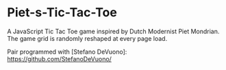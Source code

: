 Piet-s-Tic-Tac-Toe
==================

A JavaScript Tic Tac Toe game inspired by Dutch Modernist Piet Mondrian. The game grid is randomly reshaped at every page load.


Pair programmed with [Stefano DeVuono]: https://github.com/StefanoDeVuono/
